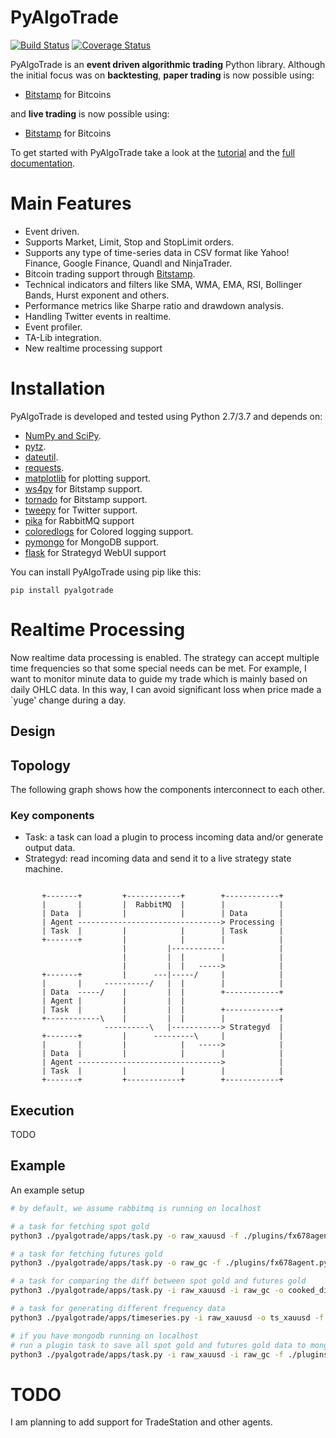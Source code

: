 PyAlgoTrade
===========

[![Build Status](https://travis-ci.org/gbeced/pyalgotrade.png?branch=master)](https://github.com/wilsonwang371/pyalgotrade)
[![Coverage Status](https://coveralls.io/repos/github/wilsonwang371/pyalgotrade/badge.svg?branch=master)](https://coveralls.io/github/wilsonwang371/pyalgotrade?branch=master)

PyAlgoTrade is an **event driven algorithmic trading** Python library. Although the initial focus
was on **backtesting**, **paper trading** is now possible using:

 * [Bitstamp](https://www.bitstamp.net/) for Bitcoins

and **live trading** is now possible using:

 * [Bitstamp](https://www.bitstamp.net/) for Bitcoins

To get started with PyAlgoTrade take a look at the [tutorial](http://gbeced.github.io/pyalgotrade/docs/v0.20/html/tutorial.html) and the [full documentation](http://gbeced.github.io/pyalgotrade/docs/v0.20/html/index.html).

# Main Features

 * Event driven.
 * Supports Market, Limit, Stop and StopLimit orders.
 * Supports any type of time-series data in CSV format like Yahoo! Finance, Google Finance, Quandl and NinjaTrader.
 * Bitcoin trading support through [Bitstamp](https://www.bitstamp.net/).
 * Technical indicators and filters like SMA, WMA, EMA, RSI, Bollinger Bands, Hurst exponent and others.
 * Performance metrics like Sharpe ratio and drawdown analysis.
 * Handling Twitter events in realtime.
 * Event profiler.
 * TA-Lib integration.
 * New realtime processing support

# Installation

PyAlgoTrade is developed and tested using Python 2.7/3.7 and depends on:

 * [NumPy and SciPy](http://numpy.scipy.org/).
 * [pytz](http://pytz.sourceforge.net/).
 * [dateutil](https://dateutil.readthedocs.org/en/latest/).
 * [requests](http://docs.python-requests.org/en/latest/).
 * [matplotlib](http://matplotlib.sourceforge.net/) for plotting support.
 * [ws4py](https://github.com/Lawouach/WebSocket-for-Python) for Bitstamp support.
 * [tornado](http://www.tornadoweb.org/en/stable/) for Bitstamp support.
 * [tweepy](https://github.com/tweepy/tweepy) for Twitter support.
 * [pika](https://pypi.org/project/pika/) for RabbitMQ support
 * [coloredlogs](https://pypi.org/project/coloredlogs/) for Colored logging support.
 * [pymongo](https://api.mongodb.com/python/current/) for MongoDB support.
 * [flask](https://flask.palletsprojects.com/en/1.1.x/) for Strategyd WebUI support
 
You can install PyAlgoTrade using pip like this:

```
pip install pyalgotrade
```

# Realtime Processing

Now realtime data processing is enabled. The strategy can accept multiple time frequencies so that some special
needs can be met. For example, I want to monitor minute data to guide my trade which is mainly based on daily
OHLC data. In this way, I can avoid significant loss when price made a `yuge' change during a day.

## Design


## Topology

The following graph shows how the components interconnect to each other.

### Key components

*  Task: a task can load a plugin to process incoming data and/or generate output data.
*  Strategyd: read incoming data and send it to a live strategy state machine.


```
                                                             
       +-------+         +------------+        +------------+
       |       |         |  RabbitMQ  |        |            |
       | Data  |         |            |        | Data       |
       | Agent --------------------------------> Processing |
       | Task  |         |            |        | Task       |
       +-------+         |            |        |            |
                         |         |------------            |
                         |         |  |        |            |
                         |         |  |   ----->            |
       +-------+         |      ---|-----/     |            |
       |       |     ----------/   |  |        |            |
       | Data  -----/    |         |  |        +------------+
       | Agent |         |         |  |                      
       | Task  |         |         |  |        +------------+
       +------------\    |         |  |        |            |
                     ----------\   |-----------> Strategyd  |
       +-------+         |      ---------\     |            |
       |       |         |            |   ----->            |
       | Data  |         |            |        |            |
       | Agent -------------------------------->            |
       | Task  |         |            |        |            |
       +-------+         +------------+        +------------+
```

## Execution

TODO


## Example

An example setup

```bash
# by default, we assume rabbitmq is running on localhost

# a task for fetching spot gold
python3 ./pyalgotrade/apps/task.py -o raw_xauusd -f ./plugins/fx678agent.py -a='-s XAUUSD'

# a task for fetching futures gold
python3 ./pyalgotrade/apps/task.py -o raw_gc -f ./plugins/fx678agent.py -a='-s @GC'

# a task for comparing the diff between spot gold and futures gold
python3 ./pyalgotrade/apps/task.py -i raw_xauusd -i raw_gc -o cooked_diff -f ./plugins/gcdiff.py

# a task for generating different frequency data
python3 ./pyalgotrade/apps/timeseries.py -i raw_xauusd -o ts_xauusd -f hour -f day -r

# if you have mongodb running on localhost
# run a plugin task to save all spot gold and futures gold data to mongodb
python3 ./pyalgotrade/apps/task.py -i raw_xauusd -i raw_gc -f ./plugins/mongodbstore.py -a='-H localhost'
```


# TODO

I am planning to add support for TradeStation and other agents.